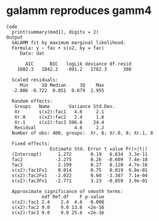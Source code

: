 # galamm reproduces gamm4

    Code
      print(summary(mod1), digits = 2)
    Output
      GALAMM fit by maximum marginal likelihood.
      Formula: y ~ fac + s(x2, by = fac)
         Data: dat
      
           AIC      BIC   logLik deviance df.resid 
        1802.3   1842.2   -891.2   1782.3      390 
      
      Scaled residuals: 
         Min     1Q Median     3Q    Max 
      -2.806 -0.722  0.051  0.679  2.955 
      
      Random effects:
       Groups   Name       Variance Std.Dev.
       Xr       s(x2):fac1   4.6     2.1    
       Xr.0     s(x2):fac2   2.4     1.6    
       Xr.1     s(x2):fac3 596.6    24.4    
       Residual              4.6     2.2    
      Number of obs: 400, groups:  Xr, 8; Xr.0, 8; Xr.1, 8
      
      Fixed effects:
                    Estimate Std. Error t value Pr(>|t|)
      (Intercept)      1.272       0.19   6.634  3.3e-11
      fac2            -2.275       0.26  -8.609  7.4e-18
      fac3             2.199       0.27   8.120  4.7e-16
      s(x2):fac1Fx1    0.014       0.75   0.019  9.8e-01
      s(x2):fac2Fx1   -2.022       0.60  -3.387  7.1e-04
      s(x2):fac3Fx1   -2.771       3.23  -0.859  3.9e-01
      
      Approximate significance of smooth terms:
                 edf Ref.df    F p-value
      s(x2):fac1 2.4    2.4  4.6   0.008
      s(x2):fac2 9.0    9.0 13.6  <2e-16
      s(x2):fac3 9.0    9.0 25.6  <2e-16
      


